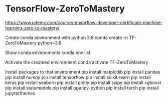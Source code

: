 # TensorFlow-ZeroToMastery

https://www.udemy.com/course/tensorflow-developer-certificate-machine-learning-zero-to-mastery/

Create conda environment with python 3.8
conda create -n TF-ZeroToMastery python=3.8

Show conda environments
conda env list

Activate the createed environment
conda activate TF-ZeroToMastery

Install packages to that environment
pip install matplotlib
pip install pandas
pip install numpy
pip install tensorflow
pip install scikit-learn
pip install keras
pip install seaborn
pip install plotly
pip install scipy
pip install xgboost
pip install statsmodels
pip install opencv-python
pip install torch
pip install jupyterthemes